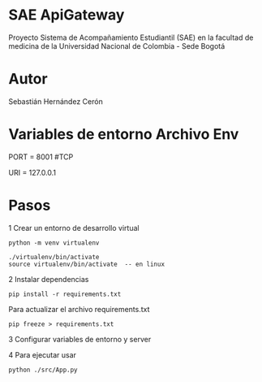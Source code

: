 # SAE ApiGateway
Proyecto Sistema de Acompañamiento Estudiantil (SAE) en la facultad de medicina de la Universidad Nacional de Colombia - Sede Bogotá

# Autor
Sebastián Hernández Cerón

# Variables de entorno Archivo Env
PORT = 8001 #TCP

URI = 127.0.0.1

# Pasos
1 Crear un entorno de desarrollo virtual 

    python -m venv virtualenv
    
    ./virtualenv/bin/activate
    source virtualenv/bin/activate  -- en linux

2 Instalar dependencias 

    pip install -r requirements.txt

Para actualizar el archivo requirements.txt

    pip freeze > requirements.txt

3 Configurar variables de entorno y server

4 Para ejecutar usar 
    
    python ./src/App.py
